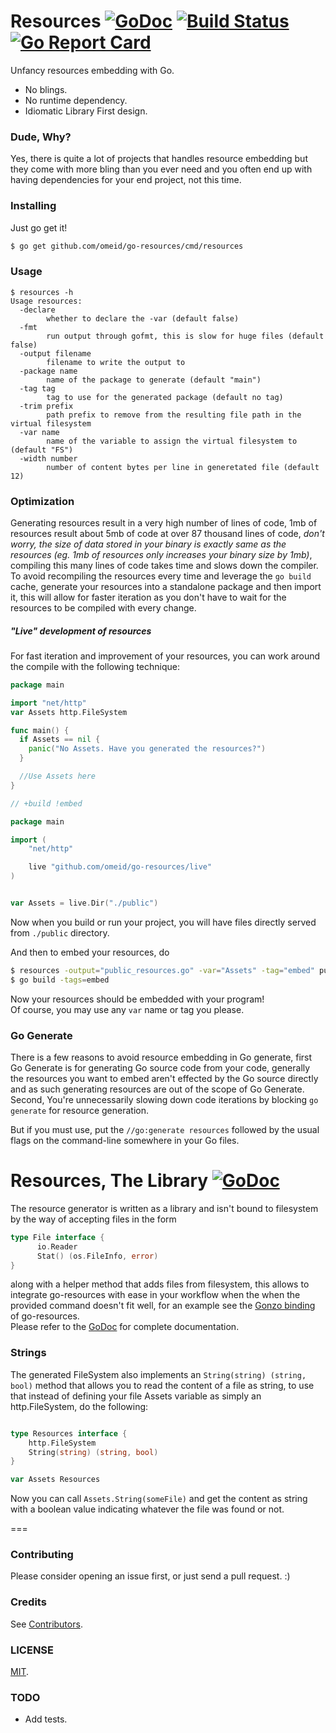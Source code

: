 # Resources [![GoDoc](https://img.shields.io/badge/godoc-reference-blue.svg?style=flat-square)](https://godoc.org/github.com/omeid/go-resources)  [![Build Status](https://travis-ci.org/omeid/go-resources.svg?branch=master)](https://travis-ci.org/omeid/go-resources) [![Go Report Card](https://goreportcard.com/badge/github.com/omeid/go-resources?bust=true)](https://goreportcard.com/report/github.com/omeid/go-resources)
Unfancy resources embedding with Go.

- No blings.
- No runtime dependency.
- Idiomatic Library First design.

### Dude, Why?

Yes, there is quite a lot of projects that handles resource embedding but they come with more bling than you ever need and you often end up with having dependencies for your end project, not this time.

### Installing

Just go get it!

```sh
$ go get github.com/omeid/go-resources/cmd/resources
```


### Usage

```
$ resources -h
Usage resources:
  -declare
        whether to declare the -var (default false)
  -fmt
        run output through gofmt, this is slow for huge files (default false)
  -output filename
        filename to write the output to
  -package name
        name of the package to generate (default "main")
  -tag tag
        tag to use for the generated package (default no tag)
  -trim prefix
        path prefix to remove from the resulting file path in the virtual filesystem
  -var name
        name of the variable to assign the virtual filesystem to (default "FS")
  -width number
        number of content bytes per line in generetated file (default 12)
```

### Optimization
Generating resources result in a very high number of lines of code, 1mb of resources result about 5mb of code at over 87 thousand lines of code, _don't worry, the size of data stored in your binary is exactly same as the resources (eg. 1mb of resources only increases your binary size by 1mb)_, compiling this many lines of code takes time and slows down the compiler.  
To avoid recompiling the resources every time and leverage the `go build` cache, generate your resources into a standalone package and then import it, this will allow for faster iteration as you don't have to wait for the resources to be compiled with every change.

##### "Live" development of resources 
For fast iteration and improvement of your resources, you can work around the compile with the following technique: 

```go
package main

import "net/http"
var Assets http.FileSystem 

func main() {
  if Assets == nil {
    panic("No Assets. Have you generated the resources?")
  }

  //Use Assets here
}
```

```go
// +build !embed

package main

import (
	"net/http"

	live "github.com/omeid/go-resources/live"
)


var Assets = live.Dir("./public")
```
Now when you build or run your project, you will have files directly served from `./public` directory.

And then to embed your resources, do

```sh
$ resources -output="public_resources.go" -var="Assets" -tag="embed" public/*
$ go build -tags=embed
```

Now your resources should be embedded with your program!  
Of course, you may use any `var` name or tag you please.

### Go Generate
There is a few reasons to avoid resource embedding in Go generate,
first Go Generate is for generating Go source code from your code, generally the resources you want to embed aren't effected by the Go source directly and as such generating resources are out of the scope of Go Generate.
Second, You're unnecessarily slowing down code iterations by blocking `go generate` for resource generation.

But if you must use, put the `//go:generate resources` followed by the usual flags on the command-line somewhere in your Go files.

# Resources, The Library [![GoDoc](https://godoc.org/github.com/omeid/go-resources?status.svg)](https://godoc.org/github.com/omeid/go-resources)
The resource generator is written as a library and isn't bound to filesystem by the way of accepting files in the form 
```go
type File interface {
      io.Reader
      Stat() (os.FileInfo, error)
}
```
along with a helper method that adds files from filesystem, this allows to integrate go-resources with ease in your workflow when the when the provided command doesn't fit well, for an example see the [Gonzo binding](https://github.com/go-gonzo/resources/blob/master/resources.go) of go-resources.  
Please refer to the [GoDoc](https://godoc.org/github.com/omeid/go-resources) for complete documentation.


### Strings

The generated FileSystem also implements an `String(string) (string, bool)` method that allows you to read the content of a file as string, to use that
instead of defining your file Assets variable as simply an http.FileSystem, do the following:
```go

type Resources interface {
	http.FileSystem
	String(string) (string, bool)
}

var Assets Resources
```

Now you can call `Assets.String(someFile)` and get the content as string with a boolean value indicating whatever the file was found or not.


===

### Contributing
Please consider opening an issue first, or just send a pull request. :)

### Credits
See [Contributors](https://github.com/omeid/go-resources/graphs/contributors).

### LICENSE
  [MIT](LICENSE).


### TODO
 - Add tests. 
